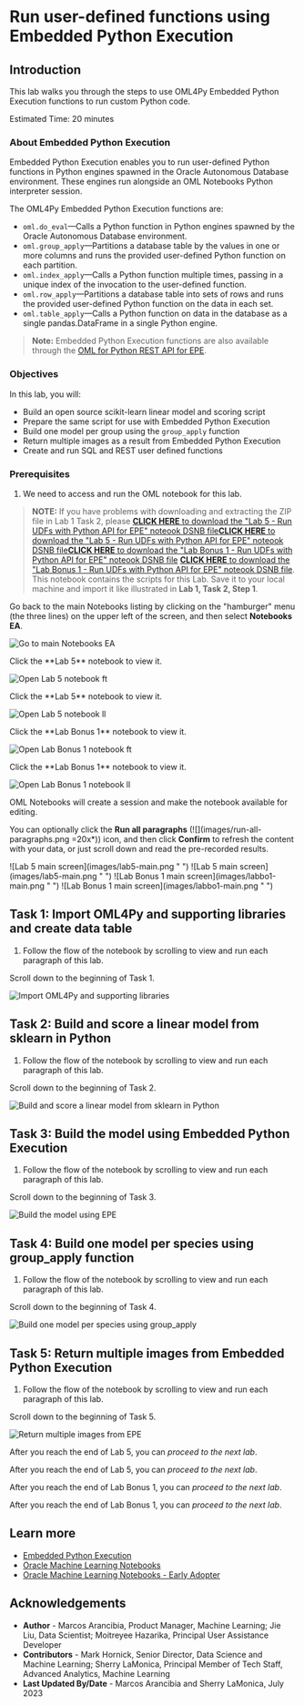 # Run user-defined functions using Embedded Python Execution

## Introduction

This lab walks you through the steps to use OML4Py Embedded Python Execution functions to run custom Python code.

Estimated Time: 20 minutes

### About Embedded Python Execution
Embedded Python Execution enables you to run user-defined Python functions in Python engines spawned in the Oracle Autonomous Database environment. These engines run alongside an OML Notebooks Python interpreter session.

The OML4Py Embedded Python Execution functions are:

* `oml.do_eval`&mdash;Calls a Python function in Python engines spawned by the Oracle Autonomous Database environment.
* `oml.group_apply`&mdash;Partitions a database table by the values in one or more columns and runs the provided user-defined Python function on each partition.
* `oml.index_apply`&mdash;Calls a Python function multiple times, passing in a unique index of the invocation to the user-defined function.
* `oml.row_apply`&mdash;Partitions a database table into sets of rows and runs the provided user-defined Python function on the data in each set.
* `oml.table_apply`&mdash;Calls a Python function on data in the database as a single pandas.DataFrame in a single Python engine.

> **Note:** Embedded Python Execution functions are also available through the [OML for Python REST API for EPE](https://docs.oracle.com/en/database/oracle/machine-learning/oml4py/1/mlepe/rest-endpoints.html).

### Objectives

In this lab, you will:
* Build an open source scikit-learn linear model and scoring script
* Prepare the same script for use with Embedded Python Execution
* Build one model per group using the `group_apply` function
* Return multiple images as a result from Embedded Python Execution
* Create and run SQL and REST user defined functions

### Prerequisites

1. We need to access and run the OML notebook for this lab.

 > **NOTE:** If you have problems with downloading and extracting the ZIP file in Lab 1 Task 2, please 
 <if type="freetier">[**CLICK HERE** to download the "Lab 5 - Run UDFs with Python API for EPE" noteook DSNB file](<./../notebooks/Lab 5 - Run UDFs with Python API for EPE.dsnb?download=1>)</if><if type="livelabs">[**CLICK HERE** to download the "Lab 5 - Run UDFs with Python API for EPE" noteook DSNB file](<./../notebooks/Lab 5 - Run UDFs with Python API for EPE.dsnb?download=1>)</if><if type="freetier-ocw23">[**CLICK HERE** to download the "Lab Bonus 1 - Run UDFs with Python API for EPE" noteook DSNB file](<./../notebooks/Lab Bonus 1 - Run UDFs with Python API for EPE.dsnb?download=1>)</if>
   <if type="livelabs-ocw23">[**CLICK HERE** to download the "Lab Bonus 1 - Run UDFs with Python API for EPE" noteook DSNB file](<./../notebooks/Lab Bonus 1 - Run UDFs with Python API for EPE.dsnb?download=1>)</if>. This notebook contains the scripts for this Lab. Save it to your local machine and import it like illustrated in **Lab 1, Task 2, Step 1**.

   Go back to the main Notebooks listing by clicking on the "hamburger" menu (the three lines) on the upper left of the screen, and then select **Notebooks EA**. 
   
   ![Go to main Notebooks EA](images/go-back-to-notebooks.png " ")
   
   <if type="freetier">
   Click the **Lab 5** notebook to view it.

   ![Open Lab 5 notebook ft](images/click-on-lab5-ft.png " ") </if>
   
   <if type="livelabs">
   Click the **Lab 5** notebook to view it.

   ![Open Lab 5 notebook ll](images/click-on-lab5-ll.png " ") </if>
   
   <if type="freetier-ocw23">
   Click the **Lab Bonus 1** notebook to view it.

   ![Open Lab Bonus 1 notebook ft](images/click-on-labbo1-ft-ocw23.png " ") </if>
   
   <if type="livelabs-ocw23">
   Click the **Lab Bonus 1** notebook to view it.
   
   ![Open Lab Bonus 1 notebook ll](images/click-on-labbo1-ll-ocw23.png " ") </if>

   OML Notebooks will create a session and make the notebook available for editing.

   You can optionally click the **Run all paragraphs** (![](images/run-all-paragraphs.png =20x*)) icon, and then click **Confirm** to refresh the content with your data, or just scroll down and read the pre-recorded results.  

   <if type="freetier">
   ![Lab 5 main screen](images/lab5-main.png " ")
   </if>
   <if type="livelabs">
   ![Lab 5 main screen](images/lab5-main.png " ")
   </if>
   <if type="freetier-ocw23">
   ![Lab Bonus 1 main screen](images/labbo1-main.png " ")
   </if>
   <if type="livelabs-ocw23">
   ![Lab Bonus 1 main screen](images/labbo1-main.png " ")
   </if>

## Task 1: Import OML4Py and supporting libraries and create data table

1. Follow the flow of the notebook by scrolling to view and run each paragraph of this lab.

Scroll down to the beginning of Task 1.

  ![Import OML4Py and supporting libraries](images/lab5-task1.png " ")  

## Task 2: Build and score a linear model from sklearn in Python
1. Follow the flow of the notebook by scrolling to view and run each paragraph of this lab.

Scroll down to the beginning of Task 2.

  ![Build and score a linear model from sklearn in Python](images/lab5-task2.png " ")

## Task 3: Build the model using Embedded Python Execution
1. Follow the flow of the notebook by scrolling to view and run each paragraph of this lab.

Scroll down to the beginning of Task 3.

  ![Build the model using EPE](images/lab5-task3.png " ")

## Task 4: Build one model per species using group_apply function
1. Follow the flow of the notebook by scrolling to view and run each paragraph of this lab.

Scroll down to the beginning of Task 4.

  ![Build one model per species using group_apply](images/lab5-task4.png " ")

## Task 5: Return multiple images from Embedded Python Execution
1. Follow the flow of the notebook by scrolling to view and run each paragraph of this lab.

Scroll down to the beginning of Task 5.

  ![Return multiple images from EPE](images/lab5-task5.png " ")

<if type="freetier">After you reach the end of Lab 5, you can *proceed to the next lab*.</if>

<if type="livelabs">After you reach the end of Lab 5, you can *proceed to the next lab*.</if>

<if type="freetier-ocw23">After you reach the end of Lab Bonus 1, you can *proceed to the next lab*. </if>

<if type="livelabs-ocw23">After you reach the end of Lab Bonus 1, you can *proceed to the next lab*.</if>


## Learn more

* [Embedded Python Execution](https://docs.oracle.com/en/database/oracle/machine-learning/oml4py/2/mlpug/embedded-python-execution.html#GUID-AF448E56-B843-4749-979A-F89D359A8728)
* [Oracle Machine Learning Notebooks](https://docs.oracle.com/en/database/oracle/machine-learning/oml-notebooks/)
* [Oracle Machine Learning Notebooks - Early Adopter](https://docs.oracle.com/en/database/oracle/machine-learning/oml-notebooks/omlug/get-started-notebooks-ea-data-analysis-and-data-visualization.html#GUID-B309C607-2232-43E2-B4A1-655DB295B90B)

## Acknowledgements
* **Author** - Marcos Arancibia, Product Manager, Machine Learning; Jie Liu, Data Scientist; Moitreyee Hazarika, Principal User Assistance Developer
* **Contributors** -  Mark Hornick, Senior Director, Data Science and Machine Learning; Sherry LaMonica, Principal Member of Tech Staff, Advanced Analytics, Machine Learning
* **Last Updated By/Date** - Marcos Arancibia and Sherry LaMonica, July 2023
